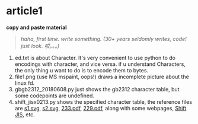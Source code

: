 # article1
**copy and paste material**

>*haha, first time. write something. (30+ years seldomly writes, code! just look. 哎。。。)*

1. ed.txt is about Character. It's very convenient to use python to do encodings with character, and vice versa.
if u understand Characters, the only thing u want to do is to encode them to bytes.
2. file1.png (use MS mspaint, oops!) draws a incomplete picture about the linux fd.
3. gbgb2312_20180608.py just shows the gb2312 character table, but some codepoints are undefined. 
4. shift_jisx0213.py shows the specified character table, the reference files are [s1.svg](./s1.svg), [s2.svg](./s2.svg), [233.pdf](./233.pdf), [229.pdf](./229.pdf), along with some webpages, [Shift JIS](https://en.wikipedia.org/wiki/Shift_JIS), etc.
